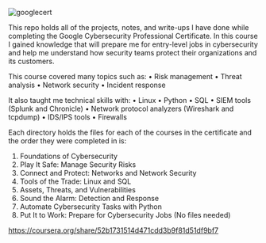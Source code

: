 ![googlecert](https://github.com/user-attachments/assets/2c3988e5-dd97-4a9f-80fa-0a1635bdcf85)

This repo holds all of the projects, notes, and write-ups I have done while completing the Google Cybersecurity Professional Certificate.
In this course I gained knowledge that will prepare me for entry-level jobs in cybersecurity and help me understand how security teams protect their organizations and its customers.

This course covered many topics such as:
•	Risk management
•	Threat analysis
•	Network security
•	Incident response

It also taught me technical skills with:
•	Linux
•	Python
•	SQL
•	SIEM tools (Splunk and Chronicle)
•	Network protocol analyzers (Wireshark and tcpdump)
•	IDS/IPS tools
•	Firewalls

Each directory holds the files for each of the courses in the certificate and the order they were completed in is:
1.	Foundations of Cybersecurity
2.	Play It Safe: Manage Security Risks
3.	Connect and Protect: Networks and Network Security
4.	Tools of the Trade: Linux and SQL
5.	Assets, Threats, and Vulnerabilities
6.	Sound the Alarm: Detection and Response
7.	Automate Cybersecurity Tasks with Python
8.	Put It to Work: Prepare for Cybersecurity Jobs (No files needed)

https://coursera.org/share/52b1731514d471cdd3b9f81d51df9bf7

